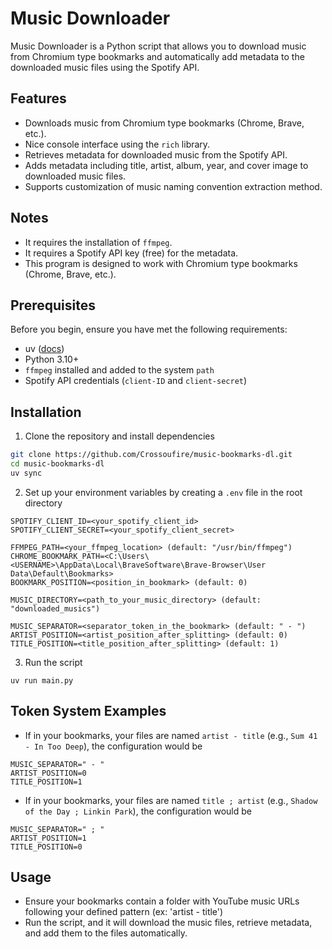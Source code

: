 # Music Downloader

Music Downloader is a Python script that allows you to download music from Chromium type bookmarks and
automatically add metadata to the downloaded music files using the Spotify API.

## Features

- Downloads music from Chromium type bookmarks (Chrome, Brave, etc.).
- Nice console interface using the `rich` library.
- Retrieves metadata for downloaded music from the Spotify API.
- Adds metadata including title, artist, album, year, and cover image to downloaded music files.
- Supports customization of music naming convention extraction method.

## Notes

- It requires the installation of `ffmpeg`.
- It requires a Spotify API key (free) for the metadata.
- This program is designed to work with Chromium type bookmarks (Chrome, Brave, etc.).

## Prerequisites

Before you begin, ensure you have met the following requirements:

- uv ([docs](https://docs.astral.sh/uv/))
- Python 3.10+
- `ffmpeg` installed and added to the system `path`
- Spotify API credentials (`client-ID` and `client-secret`)

## Installation

1. Clone the repository and install dependencies

```bash
git clone https://github.com/Crossoufire/music-bookmarks-dl.git
cd music-bookmarks-dl
uv sync
```

2. Set up your environment variables by creating a `.env` file in the root directory

```
SPOTIFY_CLIENT_ID=<your_spotify_client_id>
SPOTIFY_CLIENT_SECRET=<your_spotify_client_secret>

FFMPEG_PATH=<your_ffmpeg_location> (default: "/usr/bin/ffmpeg")
CHROME_BOOKMARK_PATH=<C:\Users\<USERNAME>\AppData\Local\BraveSoftware\Brave-Browser\User Data\Default\Bookmarks>
BOOKMARK_POSITION=<position_in_bookmark> (default: 0)

MUSIC_DIRECTORY=<path_to_your_music_directory> (default: "downloaded_musics")

MUSIC_SEPARATOR=<separator_token_in_the_bookmark> (default: " - ")
ARTIST_POSITION=<artist_position_after_splitting> (default: 0)
TITLE_POSITION=<title_position_after_splitting> (default: 1)
```

3. Run the script

```
uv run main.py
```

## Token System Examples

- If in your bookmarks, your files are named `artist - title` (e.g., `Sum 41 - In Too Deep`), the configuration would be

```
MUSIC_SEPARATOR=" - "
ARTIST_POSITION=0
TITLE_POSITION=1
```

- If in your bookmarks, your files are named `title ; artist` (e.g., `Shadow of the Day ; Linkin Park`), the configuration would be

```
MUSIC_SEPARATOR=" ; "
ARTIST_POSITION=1
TITLE_POSITION=0
```

## Usage

- Ensure your bookmarks contain a folder with YouTube music URLs following your defined pattern (ex: 'artist - title')
- Run the script, and it will download the music files, retrieve metadata, and add them to the files automatically.
